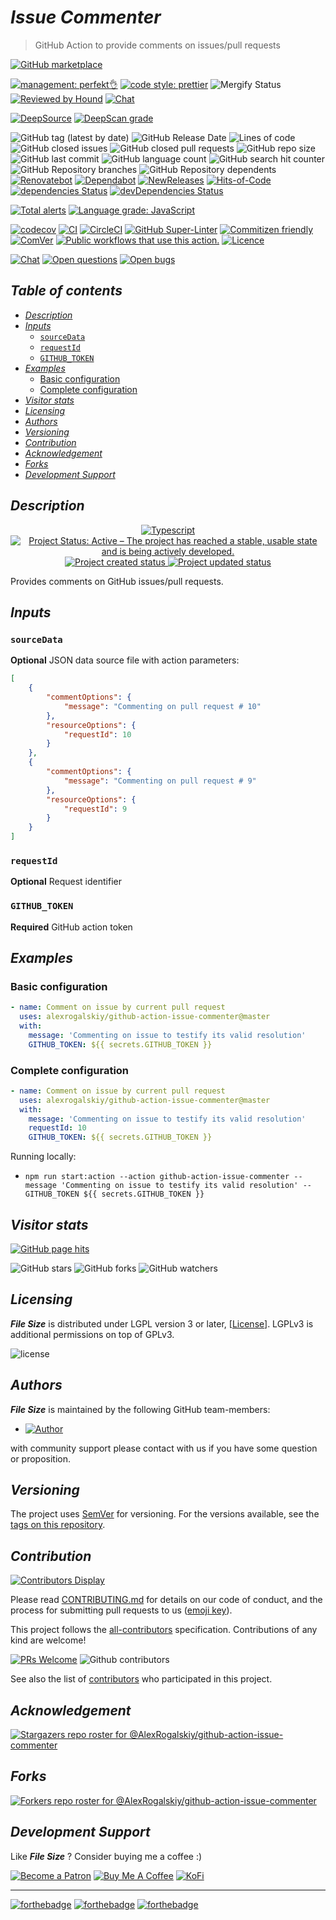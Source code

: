 # *Issue Commenter*

> GitHub Action to provide comments on issues/pull requests

[![GitHub marketplace](https://img.shields.io/badge/marketplacegithub-issue--commenter-blue?logo=github)](https://github.com/marketplace/actions/issue-commenter)

[![management: perfekt👌](https://img.shields.io/badge/management-perfekt👌-red.svg)](https://github.com/lekterable/perfekt)
[![code style: prettier](https://img.shields.io/badge/code_style-prettier-ff69b4.svg)](https://github.com/prettier/prettier)
![Mergify Status](https://img.shields.io/endpoint.svg?url=https://gh.mergify.io/badges/AlexRogalskiy/github-action-issue-commenter)
[![Reviewed by Hound](https://img.shields.io/badge/Reviewed_by-Hound-8E64B0.svg)](https://houndci.com)
[![Chat](https://img.shields.io/badge/chat-discussions-success.svg)](https://github.com/AlexRogalskiy/github-action-issue-commenter/discussions)

[![DeepSource](https://deepsource.io/gh/AlexRogalskiy/github-action-issue-commenter.svg/?label=active+issues\&show_trend=true)](https://deepsource.io/gh/AlexRogalskiy/github-action-issue-commenter/?ref=repository-badge)
[![DeepScan grade](https://deepscan.io/api/teams/11946/projects/16681/branches/362753/badge/grade.svg)](https://deepscan.io/dashboard#view=project\&tid=11946\&pid=16681\&bid=362753)

![GitHub tag (latest by date)](https://img.shields.io/github/v/tag/AlexRogalskiy/github-action-issue-commenter)
![GitHub Release Date](https://img.shields.io/github/release-date/AlexRogalskiy/github-action-issue-commenter)
![Lines of code](https://tokei.rs/b1/github/AlexRogalskiy/github-action-issue-commenter?category=lines)
![GitHub closed issues](https://img.shields.io/github/issues-closed/AlexRogalskiy/github-action-issue-commenter)
![GitHub closed pull requests](https://img.shields.io/github/issues-pr-closed/AlexRogalskiy/github-action-issue-commenter)
![GitHub repo size](https://img.shields.io/github/repo-size/AlexRogalskiy/github-action-issue-commenter)
![GitHub last commit](https://img.shields.io/github/last-commit/AlexRogalskiy/github-action-issue-commenter)
![GitHub language count](https://img.shields.io/github/languages/count/AlexRogalskiy/github-action-issue-commenter)
![GitHub search hit counter](https://img.shields.io/github/search/AlexRogalskiy/github-action-issue-commenter/goto)
![GitHub Repository branches](https://badgen.net/github/branches/AlexRogalskiy/github-action-issue-commenter)
![GitHub Repository dependents](https://badgen.net/github/dependents-repo/AlexRogalskiy/github-action-issue-commenter)
[![Renovatebot](https://badgen.net/badge/renovate/enabled/green?cache=300)](https://renovatebot.com/)
[![Dependabot](https://img.shields.io/badge/dependabot-enabled-1f8ceb.svg?style=flat-square)](https://dependabot.com/)
[![NewReleases](https://newreleases.io/badge.svg)](https://newreleases.io/github/AlexRogalskiy/github-action-issue-commenter)
[![Hits-of-Code](https://hitsofcode.com/github/alexrogalskiy/github-action-issue-commenter?branch=master)](https://hitsofcode.com/github/alexrogalskiy/github-action-issue-commenter?branch=master/view?branch=master)
[![dependencies Status](https://status.david-dm.org/gh/AlexRogalskiy/github-action-issue-commenter.svg)](https://david-dm.org/AlexRogalskiy/github-action-issue-commenter)
[![devDependencies Status](https://status.david-dm.org/gh/AlexRogalskiy/github-action-issue-commenter.svg)](https://david-dm.org/AlexRogalskiy/github-action-issue-commenter?type=dev)

[![Total alerts](https://img.shields.io/lgtm/alerts/g/AlexRogalskiy/github-action-issue-commenter.svg?logo=lgtm\&logoWidth=18)](https://lgtm.com/projects/g/AlexRogalskiy/github-action-issue-commenter/alerts/)
[![Language grade: JavaScript](https://img.shields.io/lgtm/grade/javascript/g/AlexRogalskiy/github-action-issue-commenter.svg?logo=lgtm\&logoWidth=18)](https://lgtm.com/projects/g/AlexRogalskiy/github-action-issue-commenter/context:javascript)

[![codecov](https://codecov.io/gh/AlexRogalskiy/github-action-issue-commenter/branch/main/graph/badge.svg?token=ZiMgSTfzPv)](https://codecov.io/gh/AlexRogalskiy/github-action-issue-commenter)
[![CI](https://github.com/AlexRogalskiy/github-action-issue-commenter/workflows/CI/badge.svg)](https://github.com/AlexRogalskiy/github-action-issue-commenter/actions/workflows/build.yml)
[![CircleCI](https://circleci.com/gh/AlexRogalskiy/github-action-issue-commenter.svg?style=shield)](https://circleci.com/gh/AlexRogalskiy/github-action-issue-commenter)
[![GitHub Super-Linter](https://github.com/AlexRogalskiy/github-action-issue-commenter/workflows/Lint%20Code%20Base/badge.svg)](https://github.com/marketplace/actions/super-linter)
[![Commitizen friendly](https://img.shields.io/badge/commitizen-friendly-brightgreen.svg)](http://commitizen.github.io/cz-cli/)
[![ComVer](https://img.shields.io/badge/ComVer-compliant-brightgreen.svg)][repo]
[![Public workflows that use this action.][total_usages]][search_results]
[![Licence][license_id]][license_content]

[![Chat](https://img.shields.io/badge/chat-discussions-success.svg)](https://github.com/AlexRogalskiy/github-action-issue-commenter/discussions)
[![Open questions](https://img.shields.io/badge/Open-questions-blue.svg?style=flat-curved)](https://github.com/AlexRogalskiy/github-action-issue-commenter/labels/question)
[![Open bugs](https://img.shields.io/badge/Open-bugs-red.svg?style=flat-curved)](https://github.com/AlexRogalskiy/github-action-issue-commenter/labels/bug)

## *Table of contents*

- [*Description*](#description)
- [*Inputs*](#inputs)
  - [`sourceData`](#sourcedata)
  - [`requestId`](#requestid)
  - [`GITHUB_TOKEN`](#github_token)
- [*Examples*](#examples)
  - [Basic configuration](#basic-configuration)
  - [Complete configuration](#complete-configuration)
- [*Visitor stats*](#visitor-stats)
- [*Licensing*](#licensing)
- [*Authors*](#authors)
- [*Versioning*](#versioning)
- [*Contribution*](#contribution)
- [*Acknowledgement*](#acknowledgement)
- [*Forks*](#forks)
- [*Development Support*](#development-support)

## *Description*

<p align="center" style="text-align:center;">
    <a href="https://www.typescriptlang.org/">
        <img src="https://img.shields.io/badge/typescript%20-%23323330.svg?&logo=typescript&logoColor=%23F7DF1E" alt="Typescript" />
    </a>
    <a href="https://www.repostatus.org/#active">
        <img src="https://img.shields.io/badge/Project%20Status-Active-brightgreen" alt="Project Status: Active – The project has reached a stable, usable state and is being actively developed." />
    </a>
    <a href="https://badges.pufler.dev">
        <img src="https://badges.pufler.dev/created/AlexRogalskiy/github-action-issue-commenter" alt="Project created status" />
    </a>
    <a href="https://badges.pufler.dev">
        <img src="https://badges.pufler.dev/updated/AlexRogalskiy/github-action-issue-commenter" alt="Project updated status" />
    </a>
</p>

Provides comments on GitHub issues/pull requests.

## *Inputs*

### `sourceData`

**Optional** JSON data source file with action parameters:

```json
[
    {
        "commentOptions": {
            "message": "Commenting on pull request # 10"
        },
        "resourceOptions": {
            "requestId": 10
        }
    },
    {
        "commentOptions": {
            "message": "Commenting on pull request # 9"
        },
        "resourceOptions": {
            "requestId": 9
        }
    }
]
```

### `requestId`

**Optional** Request identifier

### `GITHUB_TOKEN`

**Required** GitHub action token

## *Examples*

### Basic configuration

```yml
- name: Comment on issue by current pull request
  uses: alexrogalskiy/github-action-issue-commenter@master
  with:
    message: 'Commenting on issue to testify its valid resolution'
    GITHUB_TOKEN: ${{ secrets.GITHUB_TOKEN }}
```

### Complete configuration

```yml
- name: Comment on issue by current pull request
  uses: alexrogalskiy/github-action-issue-commenter@master
  with:
    message: 'Commenting on issue to testify its valid resolution'
    requestId: 10
    GITHUB_TOKEN: ${{ secrets.GITHUB_TOKEN }}
```

Running locally:

- `npm run start:action --action github-action-issue-commenter --message 'Commenting on issue to testify its valid resolution' --GITHUB_TOKEN ${{ secrets.GITHUB_TOKEN }}`

## *Visitor stats*

[![GitHub page hits](https://hits.seeyoufarm.com/api/count/incr/badge.svg?url=https%3A%2F%2Fgithub.com%2FAlexRogalskiy%2Fgithub-action-issue-commenter\&count_bg=%2379C83D\&title_bg=%23555555\&icon=\&icon_color=%23E7E7E7\&title=hits\&edge_flat=true)](https://hits.seeyoufarm.com)

![GitHub stars](https://img.shields.io/github/stars/AlexRogalskiy/github-action-issue-commenter?style=social)
![GitHub forks](https://img.shields.io/github/forks/AlexRogalskiy/github-action-issue-commenter?style=social)
![GitHub watchers](https://img.shields.io/github/watchers/AlexRogalskiy/github-action-issue-commenter?style=social)

## *Licensing*

***File Size*** is distributed under LGPL version 3 or later,
\[[License](https://github.com/AlexRogalskiy/github-action-issue-commenter/blob/master/LICENSE)]. LGPLv3 is additional
permissions on top of GPLv3.

![license](https://user-images.githubusercontent.com/19885116/48661948-6cf97e80-ea7a-11e8-97e7-b45332a13e49.png)

## *Authors*

***File Size*** is maintained by the following GitHub team-members:

- [![Author](https://img.shields.io/badge/author-AlexRogalskiy-FB8F0A)](https://github.com/AlexRogalskiy)

with community support please contact with us if you have some question or proposition.

## *Versioning*

The project uses [SemVer](http://semver.org/) for versioning. For the versions available, see the [tags on
this repository][tags].

## *Contribution*

[![Contributors Display](https://badges.pufler.dev/contributors/AlexRogalskiy/github-action-issue-commenter?size=50\&padding=5\&bots=true)](https://badges.pufler.dev)

Please read
[CONTRIBUTING.md](https://github.com/AlexRogalskiy/github-action-issue-commenter/blob/master/.github/CONTRIBUTING.md)
for details on our code of conduct, and the process for submitting pull requests to us
([emoji key](https://allcontributors.org/docs/en/emoji-key)).

This project follows the [all-contributors](https://github.com/all-contributors/all-contributors)
specification. Contributions of any kind are welcome!

[![PRs Welcome](https://img.shields.io/badge/PRs-welcome-brightgreen.svg?style=flat-square)](http://makeapullrequest.com)
![Github contributors](https://img.shields.io/github/all-contributors/AlexRogalskiy/github-action-issue-commenter)

See also the list of [contributors][contributors] who participated in this project.

## *Acknowledgement*

[![Stargazers repo roster for @AlexRogalskiy/github-action-issue-commenter](https://reporoster.com/stars/AlexRogalskiy/github-action-issue-commenter)][stars]

## *Forks*

[![Forkers repo roster for @AlexRogalskiy/github-action-issue-commenter](https://reporoster.com/forks/AlexRogalskiy/github-action-issue-commenter)][forkers]

## *Development Support*

Like ***File Size*** ? Consider buying me a coffee :)

[![Become a Patron](https://img.shields.io/badge/Become_Patron-Support_me_on_Patreon-blue.svg?style=flat-square\&logo=patreon\&color=e64413)](https://www.patreon.com/alexrogalskiy)
[![Buy Me A Coffee](https://img.shields.io/badge/Donate-Buy%20me%20a%20coffee-yellow.svg?logo=buy%20me%20a%20coffee)](https://www.buymeacoffee.com/AlexRogalskiy)
[![KoFi](https://img.shields.io/badge/Donate-Buy%20me%20a%20coffee-yellow.svg?logo=ko-fi)](https://ko-fi.com/alexrogalskiy)

***

[![forthebadge](https://img.shields.io/badge/made%20with-%20typescript-C1282D.svg?logo=typescript\&style=for-the-badge)](https://www.typescriptlang.org/)
[![forthebadge](https://img.shields.io/badge/powered%20by-%20github-7116FB.svg?logo=github\&style=for-the-badge)](https://github.com/)
[![forthebadge](https://img.shields.io/badge/build%20with-%20%E2%9D%A4-B6FF9B.svg?logo=heart\&style=for-the-badge)](https://forthebadge.com/)

[repo]: https://github.com/AlexRogalskiy/github-action-issue-commenter

[tags]: https://github.com/AlexRogalskiy/github-action-issue-commenter/tags

[issues]: https://github.com/AlexRogalskiy/github-action-issue-commenter/issues

[pulls]: https://github.com/AlexRogalskiy/github-action-issue-commenter/pulls

[wiki]: https://github.com/AlexRogalskiy/github-action-issue-commenter/wiki

[stars]: https://github.com/AlexRogalskiy/github-action-issue-commenter/stargazers

[forkers]: https://github.com/AlexRogalskiy/github-action-issue-commenter/network/members

[contributors]: https://github.com/AlexRogalskiy/github-action-issue-commenter/graphs/contributors

[license_id]: https://img.shields.io/github/license/AlexRogalskiy/github-action-issue-commenter

[license_content]: https://github.com/AlexRogalskiy/github-action-issue-commenter/blob/master/LICENSE

[total_usages]: https://img.shields.io/endpoint?url=https%3A%2F%2Fapi-git-master.endbug.vercel.app%2Fapi%2Fgithub-actions%2Fused-by%3Faction%3DAlexRogalskiy%2Fgithub-action-issue-commenter%26badge%3Dtrue

[search_results]: https://github.com/search?o=desc&q=AlexRogalskiy/github-action-issue-commenter+path%3A.github%2Fworkflows+language%3AYAML&s=&type=Code
